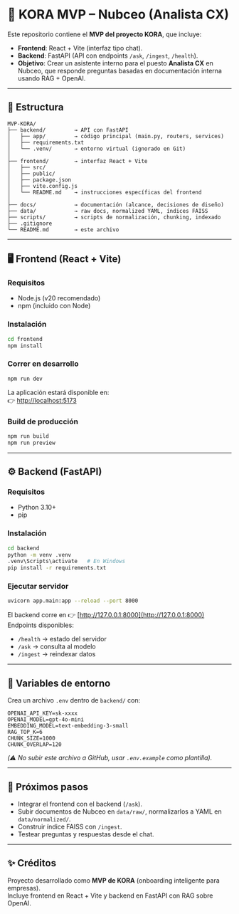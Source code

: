 # 🚀 KORA MVP – Nubceo (Analista CX)

Este repositorio contiene el **MVP del proyecto KORA**, que incluye:

- **Frontend**: React + Vite (interfaz tipo chat).
- **Backend**: FastAPI (API con endpoints `/ask`, `/ingest`, `/health`).
- **Objetivo**: Crear un asistente interno para el puesto **Analista CX** en Nubceo, que responde preguntas basadas en documentación interna usando RAG + OpenAI.

---

## 📂 Estructura

```
MVP-KORA/
├── backend/         → API con FastAPI
│   ├── app/         → código principal (main.py, routers, services)
│   ├── requirements.txt
│   └── .venv/       → entorno virtual (ignorado en Git)
│
├── frontend/        → interfaz React + Vite
│   ├── src/
│   ├── public/
│   ├── package.json
│   ├── vite.config.js
│   └── README.md    → instrucciones específicas del frontend
│
├── docs/            → documentación (alcance, decisiones de diseño)
├── data/            → raw docs, normalized YAML, índices FAISS
├── scripts/         → scripts de normalización, chunking, indexado
├── .gitignore
└── README.md        → este archivo
```

---

## 🖥️ Frontend (React + Vite)

### Requisitos
- Node.js (v20 recomendado)
- npm (incluido con Node)

### Instalación
```bash
cd frontend
npm install
```

### Correr en desarrollo
```bash
npm run dev
```
La aplicación estará disponible en:  
👉 [http://localhost:5173](http://localhost:5173)

### Build de producción
```bash
npm run build
npm run preview
```

---

## ⚙️ Backend (FastAPI)

### Requisitos
- Python 3.10+
- pip

### Instalación
```bash
cd backend
python -m venv .venv
.venv\Scripts\activate   # En Windows
pip install -r requirements.txt
```

### Ejecutar servidor
```bash
uvicorn app.main:app --reload --port 8000
```

El backend corre en 👉 [http://127.0.0.1:8000](http://127.0.0.1:8000)  
Endpoints disponibles:
- `/health` → estado del servidor
- `/ask` → consulta al modelo
- `/ingest` → reindexar datos

---

## 🔑 Variables de entorno

Crea un archivo `.env` dentro de `backend/` con:
```
OPENAI_API_KEY=sk-xxxx
OPENAI_MODEL=gpt-4o-mini
EMBEDDING_MODEL=text-embedding-3-small
RAG_TOP_K=6
CHUNK_SIZE=1000
CHUNK_OVERLAP=120
```

*(⚠️ No subir este archivo a GitHub, usar `.env.example` como plantilla).*

---

## 📌 Próximos pasos
- Integrar el frontend con el backend (`/ask`).
- Subir documentos de Nubceo en `data/raw/`, normalizarlos a YAML en `data/normalized/`.
- Construir índice FAISS con `/ingest`.
- Testear preguntas y respuestas desde el chat.

---

## ✨ Créditos
Proyecto desarrollado como **MVP de KORA** (onboarding inteligente para empresas).  
Incluye frontend en React + Vite y backend en FastAPI con RAG sobre OpenAI.
